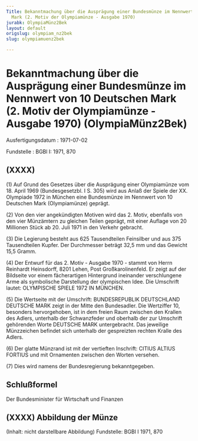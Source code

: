 ```yaml
---
Title: Bekanntmachung über die Ausprägung einer Bundesmünze im Nennwert von 10 Deutschen
  Mark (2. Motiv der Olympiamünze - Ausgabe 1970)
jurabk: OlympiaMünz2Bek
layout: default
origslug: olympiam_nz2bek
slug: olympiamuenz2bek

---
```


# Bekanntmachung über die Ausprägung einer Bundesmünze im Nennwert von 10 Deutschen Mark (2. Motiv der Olympiamünze - Ausgabe 1970) (OlympiaMünz2Bek)

Ausfertigungsdatum
:   1971-07-02

Fundstelle
:   BGBl I: 1971, 870

## (XXXX)

(1) Auf Grund des Gesetzes über die Ausprägung einer Olympiamünze vom
18\. April 1969 (Bundesgesetzbl. I S. 305) wird aus Anlaß der Spiele
der XX. Olympiade 1972 in München eine Bundesmünze im Nennwert von 10
Deutschen Mark (Olympiamünze) geprägt.

(2) Von den vier angekündigten Motiven wird das 2. Motiv, ebenfalls
von den vier Münzämtern zu gleichen Teilen geprägt, mit einer Auflage
von 20 Millionen Stück ab 20. Juli 1971 in den Verkehr gebracht.

(3) Die Legierung besteht aus 625 Tausendteilen Feinsilber und aus 375
Tausendteilen Kupfer. Der Durchmesser beträgt 32,5 mm und das Gewicht
15,5 Gramm.

(4) Der Entwurf für das 2. Motiv - Ausgabe 1970 - stammt von Herrn
Reinhardt Heinsdorff, 8201 Lehen, Post Großkarolinenfeld. Er zeigt auf
der Bildseite vor einem fächerartigen Hintergrund ineinander
verschlungene Arme als symbolische Darstellung der olympischen Idee.
Die Umschrift lautet: OLYMPISCHE SPIELE 1972 IN MÜNCHEN.

(5) Die Wertseite mit der Umschrift: BUNDESREPUBLIK DEUTSCHLAND
DEUTSCHE MARK zeigt in der Mitte den Bundesadler. Die Wertziffer 10,
besonders hervorgehoben, ist in dem freien Raum zwischen den Krallen
des Adlers, unterhalb der Schwanzfeder und oberhalb der zur Umschrift
gehörenden Worte DEUTSCHE MARK untergebracht. Das jeweilige
Münzzeichen befindet sich unterhalb der gespreizten rechten Kralle des
Adlers.

(6) Der glatte Münzrand ist mit der vertieften Inschrift: CITIUS
ALTIUS FORTIUS und mit Ornamenten zwischen den Worten versehen.

(7) Dies wird namens der Bundesregierung bekanntgegeben.

## Schlußformel

Der Bundesminister für Wirtschaft und Finanzen

## (XXXX) Abbildung der Münze

(Inhalt: nicht darstellbare Abbildung)
Fundstelle: BGBl I 1971, 870

